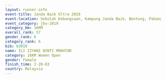 ```yaml
---
layout: runner-info 
event-title: Janda Baik Ultra 2019
event-location: Sekolah Kebangsaan, Kampung Janda Baik, Bentong, Pahang, Malaysia
event_category: jbu-2019 
category_km: 16KM  
overall_rank: 57
gender_rank: 6
category_rank: 6
bib: 63018
name: ILI IZYANI BINTI MOKHTAR
category: 16KM Women Open
gender: Female
finish_time: 2-20-03
country: Malaysia
---
```

